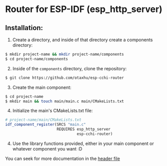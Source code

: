 # Router for ESP-IDF (esp_http_server)

## Installation:
1. Create a directory, and inside of that directory create a components directory:
```sh
$ mkdir project-name && mkdir project-name/components
$ cd project-name/components
```
2. Inside of the `components` directory, clone the repository:
```sh
$ git clone https://github.com/otaxhu/esp-cchi-router
```
3. Create the main component:
```sh
$ cd project-name
$ mkdir main && touch main/main.c main/CMakeLists.txt
```
4. Initialize the main's CMakeLists.txt file:
```cmake
# project-name/main/CMakeLists.txt
idf_component_register(SRCS "main.c"
                       REQUIRES esp_http_server
                                esp-cchi-router)
```
4. Use the library functions provided, either in your main component or whatever component you want :D

You can seek for more documentation in the [header file](/include/esp_cchi.h)
